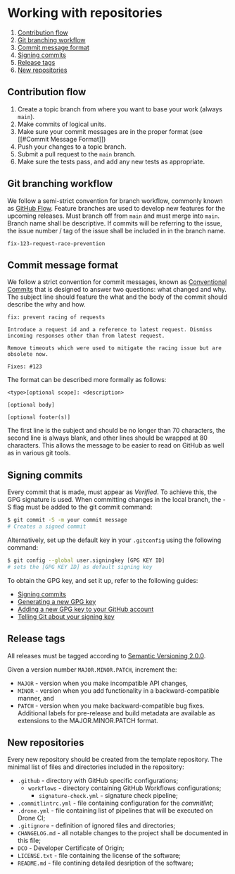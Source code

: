 # Working with repositories

1. [Contribution flow](#contribution-flow)
2. [Git branching workflow](#git-branching-flow)
3. [Commit message format](#commit-message-format)
4. [Signing commits](#signing-commits)
5. [Release tags](#release-tags)
6. [New repositories](#new-repositories)

## Contribution flow

1.  Create a topic branch from where you want to base your work (always `main`).
2.  Make commits of logical units.
3.  Make sure your commit messages are in the proper format (see [[#Commit Message Format]])
4.  Push your changes to a topic branch.
5.  Submit a pull request to the `main` branch.
6.  Make sure the tests pass, and add any new tests as appropriate.

## Git branching workflow

We follow a semi-strict convention for branch workflow, commonly known as [GitHub Flow](https://guides.github.com/introduction/flow/). Feature branches are used to develop new features for the upcoming releases. Must branch off from `main` and must merge into `main`. Branch name shall be descriptive. If commits will be referring to the issue, the issue number / tag of the issue shall be included in in the branch name.

```text
fix-123-request-race-prevention
```

## Commit message format

We follow a strict convention for commit messages, known as [Conventional Commits](https://www.conventionalcommits.org/en/v1.0.0/) that is designed to answer two questions: what changed and why. The subject line should feature the what and the body of the commit should describe the why and how.

```text
fix: prevent racing of requests

Introduce a request id and a reference to latest request. Dismiss
incoming responses other than from latest request.

Remove timeouts which were used to mitigate the racing issue but are
obsolete now.

Fixes: #123
```

The format can be described more formally as follows:

```text
<type>[optional scope]: <description>

[optional body]

[optional footer(s)]
```

The first line is the subject and should be no longer than 70 characters, the second line is always blank, and other lines should be wrapped at 80 characters. This allows the message to be easier to read on GitHub as well as in various git tools.

## Signing commits

Every commit that is made, must appear as *Verified*. To achieve this, the GPG signature is used. When committing changes in the local branch, the -S flag must be added to the git commit command:

```bash
$ git commit -S -m your commit message
# Creates a signed commit
```

Alternatively, set up the default key in your `.gitconfig` using the following command:

```bash
$ git config --global user.signingkey [GPG KEY ID]
# sets the [GPG KEY ID] as default signing key
```

To obtain the GPG key, and set it up, refer to the following guides:
- [Signing commits](https://docs.github.com/en/authentication/managing-commit-signature-verification/signing-commits)
- [Generating a new GPG key](https://docs.github.com/en/authentication/managing-commit-signature-verification/generating-a-new-gpg-key)
- [Adding a new GPG key to your GitHub account](https://docs.github.com/en/authentication/managing-commit-signature-verification/adding-a-new-gpg-key-to-your-github-account)
- [Telling Git about your signing key](https://docs.github.com/en/authentication/managing-commit-signature-verification/telling-git-about-your-signing-key)

## Release tags

All releases must be tagged according to [Semantic Versioning 2.0.0](https://semver.org/).

Given a version number `MAJOR.MINOR.PATCH`, increment the:
- `MAJOR` - version when you make incompatible API changes,
- `MINOR` - version when you add functionality in a backward-compatible manner, and
- `PATCH` - version when you make backward-compatible bug fixes.
Additional labels for pre-release and build metadata are available as extensions to the MAJOR.MINOR.PATCH format.

## New repositories

Every new repository should be created from the template repository. The minimal list of files and directories included in the repository:


- `.github` - directory with GitHub specific configurations;
	- `workflows`  - directory containing GitHub Workflows configurations;
		- `signature-check.yml` - signature check pipeline;
- `.commitlintrc.yml` - file containing configuration for the *commitlint*;
- `.drone.yml` - file containing list of pipelines that will be executed on Drone CI;
- `.gitignore` - definition of ignored files and directories;
- `CHANGELOG.md` - all notable changes to the project shall be documented in this file;
- `DCO` - Developer Certificate of Origin;
- `LICENSE.txt` - file containing the license of the software;
- `README.md` - file contining detailed desription of the software;

